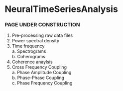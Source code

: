 # NeuralTimeSeriesAnalysis
### PAGE UNDER CONSTRUCTION 

1. Pre-processing raw data files   
2. Power spectral density  
3. Time frequency  
  a. Spectrograms  
  b. Coherograms  
5. Coherence anaylsis  
6. Cross Frequency Coupling  
  a. Phase Amplitude Coupling  
  b. Phase-Phase Coupling  
  c. Phase Frequency Coupling  
  
